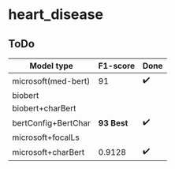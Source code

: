 # heart_disease
## ToDo



Model type| F1-score |Done
------------ | ------------- |-----------|
microsoft(med-bert)|91|:heavy_check_mark:|
biobert ||
biobert+charBert ||
bertConfig+BertChar|**93 Best**|:heavy_check_mark:
microsoft+focalLs||
microsoft+charBert|0.9128|:heavy_check_mark:
